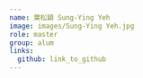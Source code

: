 ```yaml
---
name: 葉松穎 Sung-Ying Yeh 
image: images/Sung-Ying Yeh.jpg 
role: master
group: alum
links:
  github: link_to_github 
---
```

